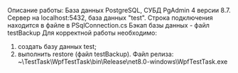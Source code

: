 Описание работы:
База данных PostgreSQL, СУБД PgAdmin 4 версии 8.7. Сервер на localhost:5432, база данных "test".
Строка подключения находится в файле в PSqlConnection.cs
Бэкап базы данных - файл testBackup
Для корректной работы необходимо:
1) создать базу данных test;
2) выполнить restore (файл testBackup).
Файл релиза: ~\TestTask\WpfTestTask\bin\Release\net8.0-windows\WpfTestTask.exe
